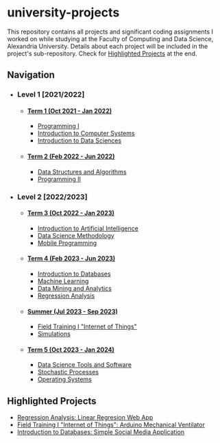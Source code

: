 # university-projects
This repository contains all projects and significant coding assignments I worked on while studying at the Faculty of Computing and Data Science, Alexandria University. Details about each project will be included in the project's sub-repository. Check for [Highlighted Projects](#highlighted-projects) at the end. <br/>

## Navigation
- ### Level 1 [2021/2022]
    - #### [Term 1 (Oct 2021 - Jan 2022)](/Term%201/)
        - [Programming I](/Term%201/Programming%20I/)
        - [Introduction to Computer Systems](/Term%201/Introduction%20to%20Computer%20Systems/)
        - [Introduction to Data Sciences](/Term%201/Introduction%20to%20Data%20Sciences/)
    - #### [Term 2 (Feb 2022 - Jun 2022)](/Term%202/)
        - [Data Structures and Algorithms](/Term%202/Data%20Structures%20and%20Algorithms/)
        - [Programming II](/Term%202/Programming%20II/)
- ### Level 2 [2022/2023]
    - #### [Term 3 (Oct 2022 - Jan 2023)](/Term%203/)
        - [Introduction to Artificial Intelligence](/Term%203/Introduction%20to%20Artificial%20Intelligence/)
        - [Data Science Methodology](/Term%203/Data%20Science%20Methodology/)
        - [Mobile Programming](/Term%203/Mobile%20Programming/)
    - #### [Term 4 (Feb 2023 - Jun 2023)](/Term%204/)
        - [Introduction to Databases](/Term%204/Introduction%20to%20Databases/)   
        - [Machine Learning](/Term%204/Machine%20Learning/)
        - [Data Mining and Analytics](/Term%204/Data%20Mining%20and%20Analytics/)
        - [Regression Analysis](https://github.com/verinak/regression-analysis-application)
    - #### [Summer (Jul 2023 - Sep 2023)](/Summer%20Level%202/)
        - [Field Training I "Internet of Things"](https://github.com/verinak/iot-sessions/tree/main/Final%20Project)
        - [Simulations](/Summer%20Level%202/Simulations/)
    - #### [Term 5 (Oct 2023 - Jan 2024)](/Term%205)
        - [Data Science Tools and Software](Term%205/Data%20Science%20Tools%20and%20Software/)
        - [Stochastic Processes]()
        - [Operating Systems](Term%205/Operating%20Systems/)


## Highlighted Projects

- [Regression Analysis: Linear Regresion Web App](https://github.com/verinak/regression-analysis-application)
- [Field Training I "Internet of Things": Arduino Mechanical Ventilator](https://github.com/verinak/iot-sessions/tree/main/Final%20Project)
- [Introduction to Databases: Simple Social Media Application](/Term%204/Introduction%20to%20Databases/)


